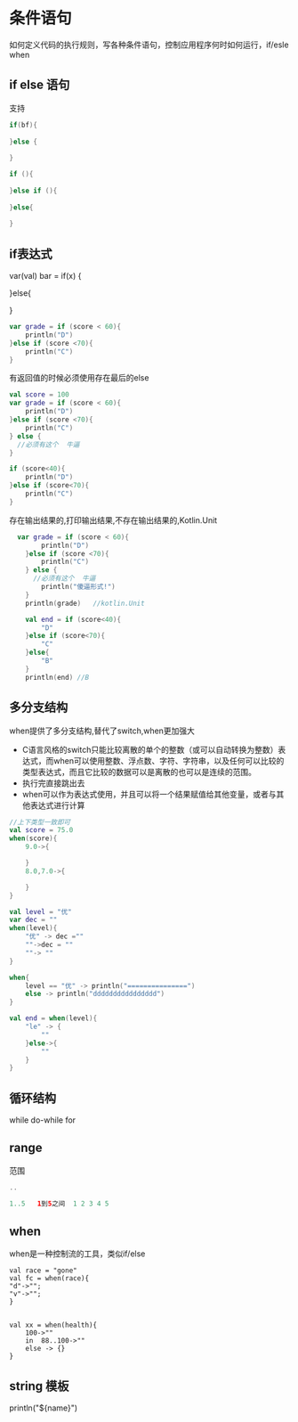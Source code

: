 # 条件语句

如何定义代码的执行规则，写各种条件语句，控制应用程序何时如何运行，if/esle when 

## if else 语句

支持

```kotlin
if(bf){
    
}else {
    
}

if (){
    
}else if (){
    
}else{
    
}

```

## if表达式

var(val) bar = if(x) {

}else{

}

```kotlin
var grade = if (score < 60){
    println("D")
}else if (score <70){
    println("C")
}
```

有返回值的时候必须使用存在最后的else

```kotlin
val score = 100
var grade = if (score < 60){
    println("D")
}else if (score <70){
    println("C")
} else {
  //必须有这个  牛逼  
}

if (score<40){
    println("D")
}else if (score<70){
    println("C")
}
```

存在输出结果的,打印输出结果,不存在输出结果的,Kotlin.Unit

```kotlin
  var grade = if (score < 60){
        println("D")
    }else if (score <70){
        println("C")
    } else {
      //必须有这个  牛逼
        println("傻逼形式!")
    }
    println(grade)   //kotlin.Unit

    val end = if (score<40){
        "D"
    }else if (score<70){
        "C"
    }else{
        "B"
    }
    println(end) //B
```

## 多分支结构

when提供了多分支结构,替代了switch,when更加强大

- C语言风格的switch只能比较离散的单个的整数（或可以自动转换为整数）表达式，而when可以使用整数、浮点数、字符、字符串，以及任何可以比较的类型表达式，而且它比较的数据可以是离散的也可以是连续的范围。
- 执行完直接跳出去
- when可以作为表达式使用，并且可以将一个结果赋值给其他变量，或者与其他表达式进行计算

```kotlin
//上下类型一致即可
val score = 75.0
when(score){
    9.0->{

    }
    8.0,7.0->{

    }
}

val level = "优"
var dec = ""
when(level){
    "优" -> dec =""
    ""->dec = ""
    ""-> ""
}

when{
    level == "优" -> println("===============")
    else -> println("dddddddddddddddd")
}

val end = when(level){
    "le" -> {
        ""
    }else->{
        ""
    }
}
```

## 循环结构

while do-while  for

## range 

范围

```kotlin
..

1..5   1到5之间  1 2 3 4 5
```

## when

when是一种控制流的工具，类似if/else

```agsl
val race = "gone"
val fc = when(race){
"d"->"";
"v"->"";
}


val xx = when(health){
    100->""
    in  88..100->""
    else -> {}
}
```

## string 模板

println("${name}")


























